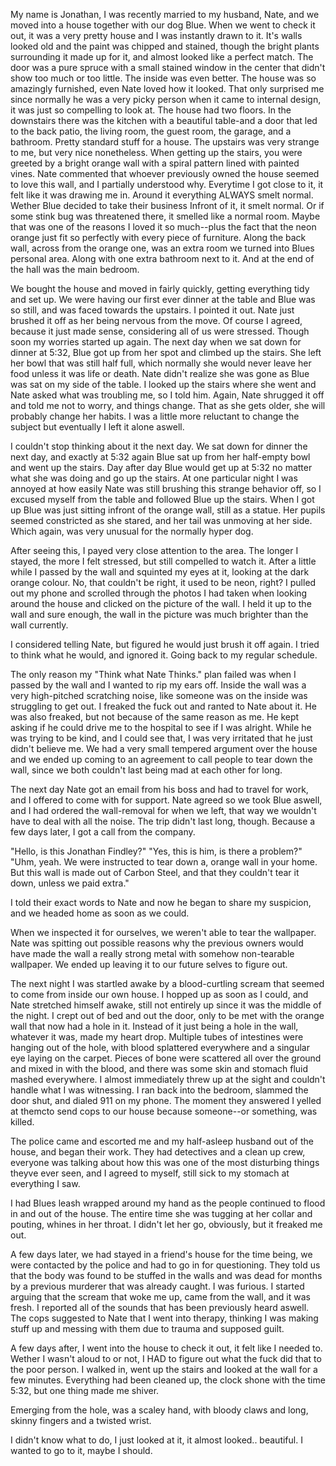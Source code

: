 My name is Jonathan, I was recently married to my husband, Nate, and we moved into a house together with our dog Blue. When we went to check it out, it was a very pretty house and I was instantly drawn to it. It's walls looked old and the paint was chipped and stained, though the bright plants surrounding it made up for it, and almost looked like a perfect match. The door was a pure spruce with a small stained window in the center that didn't show too much or too little. The inside was even better. The house was so amazingly furnished, even Nate loved how it looked. That only surprised me since normally he was a very picky person when it came to internal design, it was just so compelling to look at. The house had two floors. In the downstairs there was the kitchen with a beautiful table-and a door that led to the back patio, the living room, the guest room, the garage, and a bathroom. Pretty standard stuff for a house. The upstairs was very strange to me, but very nice nonetheless. When getting up the stairs, you were greeted by a bright orange wall with a spiral pattern lined with painted vines. Nate commented that whoever previously owned the house seemed to love this wall, and I partially understood why. Everytime I got close to it, it felt like it was drawing me in. Around it everything ALWAYS smelt normal. Wether Blue decided to take their business Infront of it, it smelt normal. Or if some stink bug was threatened there, it smelled like a normal room. Maybe that was one of the reasons I loved it so much--plus the fact that the neon orange just fit so perfectly with every piece of furniture. Along the back wall, across from the orange one, was an extra room we turned into Blues personal area. Along with one extra bathroom next to it. And at the end of the hall was the main bedroom.

We bought the house and moved in fairly quickly, getting everything tidy and set up. We were having our first ever dinner at the table and Blue was so still, and was faced towards the upstairs. I pointed it out. Nate just brushed it off as her being nervous from the move. Of course I agreed, because it just made sense, considering all of us were stressed. Though soon my worries started up again. The next day when we sat down for dinner at 5:32, Blue got up from her spot and climbed up the stairs. She left her bowl that was still half full, which normally she would never leave her food unless it was life or death. Nate didn't realize she was gone as Blue was sat on my side of the table. I looked up the stairs where she went and Nate asked what was troubling me, so I told him. Again, Nate shrugged it off and told me not to worry, and things change. That as she gets older, she will probably change her habits. I was a little more reluctant to change the subject but eventually I left it alone aswell. 

I couldn't stop thinking about it the next day. We sat down for dinner the next day, and exactly at 5:32 again Blue sat up from her half-empty bowl and went up the stairs. Day after day Blue would get up at 5:32 no matter what she was doing and go up the stairs. At one particular night I was annoyed at how easily Nate was still brushing this strange behavior off, so I excused myself from the table and followed Blue up the stairs. When I got up Blue was just sitting infront of the orange wall, still as a statue. Her pupils seemed constricted as she stared, and her tail was unmoving at her side. Which again, was very unusual for the normally hyper dog. 

After seeing this, I payed very close attention to the area. The longer I stayed, the more I felt stressed, but still compelled to watch it. After a little while I passed by the wall and squinted my eyes at it, looking at the dark orange colour. No, that couldn't be right, it used to be neon, right? I pulled out my phone and scrolled through the photos I had taken when looking around the house and clicked on the picture of the wall. I held it up to the wall and sure enough, the wall in the picture was much brighter than the wall currently. 

I considered telling Nate, but figured he would just brush it off again. I tried to think what he would, and ignored it. Going back to my regular schedule.

The only reason my "Think what Nate Thinks." plan failed was when I passed by the wall and I wanted to rip my ears off. Inside the wall was a very high-pitched scratching noise, like someone was on the inside was struggling to get out. I freaked the fuck out and ranted to Nate about it. He was also freaked, but not because of the same reason as me. He kept asking if he could drive me to the hospital to see if I was alright. While he was trying to be kind, and I could see that, I was very irritated that he just didn't believe me. We had a very small tempered argument over the house and we ended up coming to an agreement to call people to tear down the wall, since we both couldn't last being mad at each other for long. 

The next day Nate got an email from his boss and had to travel for work, and I offered to come with for support. Nate agreed so we took Blue aswell, and I had ordered the wall-removal for when we left, that way we wouldn't have to deal with all the noise. The trip didn't last long, though. Because a few days later, I got a call from the company.

"Hello, is this Jonathan Findley?" 
"Yes, this is him, is there a problem?"
"Uhm, yeah. We were instructed to tear down a, orange wall in your home. But this wall is made out of Carbon Steel, and that they couldn't tear it down, unless we paid extra."

I told their exact words to Nate and now he began to share my suspicion, and we headed home as soon as we could. 

When we inspected it for ourselves, we weren't able to tear the wallpaper. Nate was spitting out possible reasons why the previous owners would have made the wall a really strong metal with somehow non-tearable wallpaper. We ended up leaving it to our future selves to figure out.

The next night I was startled awake by a blood-curtling scream that seemed to come from inside our own house. I hopped up as soon as I could, and Nate stretched himself awake, still not entirely up since it was the middle of the night. I crept out of bed and out the door, only to be met with the orange wall that now had a hole in it. Instead of it just being a hole in the wall, whatever it was, made my heart drop. Multiple tubes of intestines were hanging out of the hole, with blood splattered everywhere and a singular eye laying on the carpet. Pieces of bone were scattered all over the ground and mixed in with the blood, and there was some skin and stomach fluid mashed everywhere. I almost immediately threw up at the sight and couldn't handle what I was witnessing. I ran back into the bedroom, slammed the door shut, and dialed 911 on my phone. The moment they answered I yelled at themcto send cops to our house because someone--or something, was killed.

The police came and escorted me and my half-asleep husband out of the house, and began their work. They had detectives and a clean up crew, everyone was talking about how this was one of the most disturbing things theyve ever seen, and I agreed to myself, still sick to my stomach at everything I saw.

I had Blues leash wrapped around my hand as the people continued to flood in and out of the house. The entire time she was tugging at her collar and pouting, whines in her throat. I didn't let her go, obviously, but it freaked me out. 

A few days later, we had stayed in a friend's house for the time being, we were contacted by the police and had to go in for questioning. They told us that the body was found to be stuffed in the walls and was dead for months by a previous murderer that was already caught. I was furious. I started arguing that the scream that woke me up, came from the wall, and it was fresh. I reported all of the sounds that has been previously heard aswell. The cops suggested to Nate that I went into therapy, thinking I was making stuff up and messing with them due to trauma and supposed guilt. 

A few days after, I went into the house to check it out, it felt like I needed to. Wether I wasn't aloud to or not, I HAD to figure out what the fuck did that to the poor person. I walked in, went up the stairs and looked at the wall for a few minutes. Everything had been cleaned up, the clock shone with the time 5:32, but one thing made me shiver.

Emerging from the hole, was a scaley hand, with bloody claws and long, skinny fingers and a twisted wrist. 

I didn't know what to do, I just looked at it, it almost looked.. beautiful. I wanted to go to it, maybe I should.